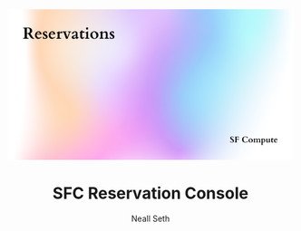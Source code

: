   <img alt="" src="./app/opengraph-image.png">
  <h1 align="center">SFC Reservation Console</h1>

<p align="center">
 Neall Seth
</p>
